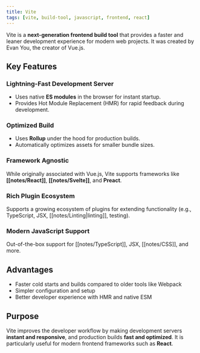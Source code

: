```yaml
---
title: Vite
tags: [vite, build-tool, javascript, frontend, react]
---
```

Vite is a **next-generation frontend build tool** that provides a faster and leaner development experience for modern web projects. It was created by Evan You, the creator of Vue.js.

## Key Features
### Lightning-Fast Development Server
- Uses native **ES modules** in the browser for instant startup.  
- Provides Hot Module Replacement (HMR) for rapid feedback during development.  
### Optimized Build
- Uses **Rollup** under the hood for production builds.  
- Automatically optimizes assets for smaller bundle sizes.  
### Framework Agnostic
While originally associated with Vue.js, Vite supports frameworks like **[[notes/React]]**, **[[notes/Svelte]]**, and **Preact**.
### Rich Plugin Ecosystem
Supports a growing ecosystem of plugins for extending functionality (e.g., TypeScript, JSX, [[notes/Linting|linting]], testing).
### Modern JavaScript Support
Out-of-the-box support for [[notes/TypeScript]], JSX, [[notes/CSS]], and more.

## Advantages
- Faster cold starts and builds compared to older tools like Webpack  
- Simpler configuration and setup  
- Better developer experience with HMR and native ESM  

## Purpose
Vite improves the developer workflow by making development servers **instant and responsive**, and production builds **fast and optimized**. It is particularly useful for modern frontend frameworks such as **React**.
